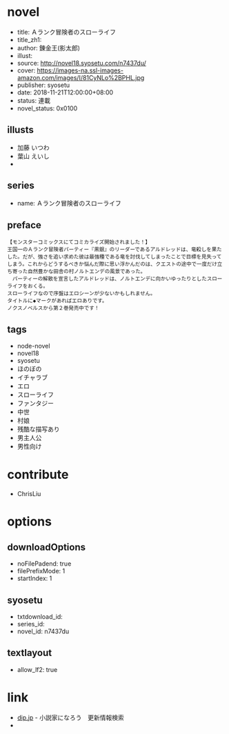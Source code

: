 # novel

- title: Ａランク冒険者のスローライフ
- title_zh1:
- author: 錬金王(影太郎)
- illust:
- source: http://novel18.syosetu.com/n7437du/
- cover: https://images-na.ssl-images-amazon.com/images/I/81CyNLo%2BPHL.jpg
- publisher: syosetu
- date: 2018-11-21T12:00:00+08:00
- status: 連載
- novel_status: 0x0100

## illusts

- 加藤 いつわ
- 葉山 えいし
- 

## series

- name: Ａランク冒険者のスローライフ

## preface


```
【モンスターコミックスにてコミカライズ開始されました！】　
王国一のＡランク冒険者パーティー『黒銀』のリーダーであるアルドレッドは、竜殺しを果たした。だが、強さを追い求めた彼は最強種である竜を討伐してしまったことで目標を見失ってしまう。これからどうするべきか悩んだ際に思い浮かんだのは、クエストの途中で一度だけ立ち寄った自然豊かな田舎の村ノルトエンデの風景であった。
　パーティーの解散を宣言したアルドレッドは、ノルトエンデに向かいゆったりとしたスローライフをおくる。
スローライフなので序盤はエロシーンが少ないかもしれません。
タイトルに◆マークがあればエロありです。
ノクスノベルスから第２巻発売中です！
```

## tags

- node-novel
- novel18
- syosetu
- ほのぼの
- イチャラブ
- エロ
- スローライフ
- ファンタジー
- 中世
- 村娘
- 残酷な描写あり
- 男主人公
- 男性向け

# contribute

- ChrisLiu

# options

## downloadOptions

- noFilePadend: true
- filePrefixMode: 1
- startIndex: 1

## syosetu

- txtdownload_id:
- series_id:
- novel_id: n7437du

## textlayout

- allow_lf2: true

# link

- [dip.jp](https://narou18.nar.jp/search.php?text=%E3%83%A9%E3%83%B3%E3%82%AF%E5%86%92%E9%99%BA%E8%80%85%E3%81%AE%E3%82%B9%E3%83%AD%E3%83%BC%E3%83%A9%E3%82%A4%E3%83%95&novel=all&genre=all&new_genre=all&length=0&down=0&up=100) - 小説家になろう　更新情報検索
- 
